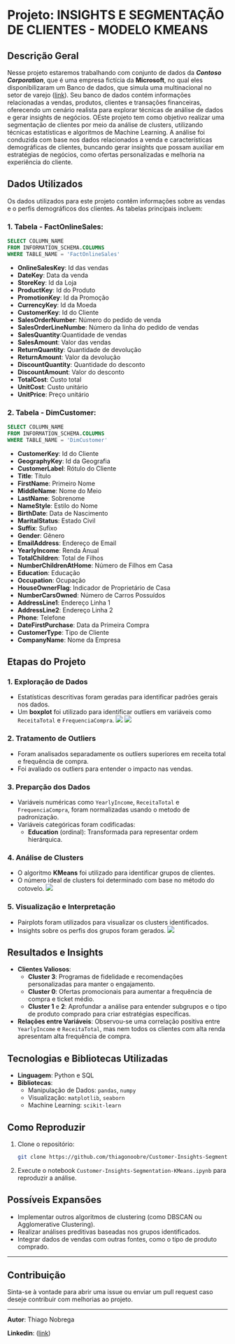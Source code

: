 # Projeto: INSIGHTS E SEGMENTAÇÃO DE CLIENTES - MODELO KMEANS
## Descrição Geral
Nesse projeto estaremos trabalhando com conjunto de dados da ***Contoso Corporation***, que é uma empresa fictícia da **Microsoft**, no qual eles disponibilizaram um Banco de dados, que simula uma multinacional no setor de varejo ([link](https://www.microsoft.com/en-us/download/details.aspx?id=18279)). Seu banco de dados contém informações relacionadas a vendas, produtos, clientes e transações financeiras, oferecendo um cenário realista para explorar técnicas de análise de dados e gerar insights de negócios.
OEste projeto tem como objetivo realizar uma segmentação de clientes por meio da análise de clusters, utilizando técnicas estatísticas e algoritmos de Machine Learning. A análise foi conduzida com base nos dados relacionados a venda e características demográficas de clientes, buncando gerar insights que possam auxiliar em estratégias de negócios, como ofertas personalizadas e melhoria na experiência do cliente.

## Dados Utilizados
Os dados utilizados para este projeto contêm informações sobre as vendas e o perfis demográficos dos clientes. As tabelas principais incluem:

### 1. **Tabela - FactOnlineSales**:
```sql
SELECT COLUMN_NAME
FROM INFORMATION_SCHEMA.COLUMNS
WHERE TABLE_NAME = 'FactOnlineSales'
```
- **OnlineSalesKey**: Id das vendas
- **DateKey**: Data da venda
- **StoreKey**: Id da Loja
- **ProductKey**: Id do Produto
- **PromotionKey**: Id da Promoção
- **CurrencyKey**: Id da Moeda
- **CustomerKey**: Id do Cliente
- **SalesOrderNumber**: Número do pedido de venda
- **SalesOrderLineNumbe**: Número da linha do pedido de vendas
- **SalesQuantity**:Quantidade de vendas
- **SalesAmount**: Valor das vendas
- **ReturnQuantity**: Quantidade de devolução
- **ReturnAmount**: Valor da devolução
- **DiscountQuantity**: Quantidade do desconto
- **DiscountAmount**: Valor do desconto
- **TotalCost**: Custo total
- **UnitCost**: Custo unitário
- **UnitPrice**: Preço unitário

### 2. **Tabela - DimCustomer**:

```sql
SELECT COLUMN_NAME
FROM INFORMATION_SCHEMA.COLUMNS
WHERE TABLE_NAME = 'DimCustomer'
```
- **CustomerKey**: Id do Cliente
- **GeographyKey**: Id da Geografia
- **CustomerLabel**: Rótulo do Cliente
- **Title**: Título
- **FirstName**: Primeiro Nome
- **MiddleName**: Nome do Meio
- **LastName**: Sobrenome
- **NameStyle**: Estilo do Nome
- **BirthDate**: Data de Nascimento
- **MaritalStatus**: Estado Civil
- **Suffix**: Sufixo
- **Gender**: Gênero
- **EmailAddress**: Endereço de Email
- **YearlyIncome**: Renda Anual
- **TotalChildren**: Total de Filhos
- **NumberChildrenAtHome**: Número de Filhos em Casa
- **Education**: Educação
- **Occupation**: Ocupação
- **HouseOwnerFlag**: Indicador de Proprietário de Casa
- **NumberCarsOwned**: Número de Carros Possuídos
- **AddressLine1**: Endereço Linha 1
- **AddressLine2**: Endereço Linha 2
- **Phone**: Telefone
- **DateFirstPurchase**: Data da Primeira Compra
- **CustomerType**: Tipo de Cliente
- **CompanyName**: Nome da Empresa

## Etapas do Projeto

### 1. **Exploração de Dados**
- Estatísticas descritivas foram geradas para identificar padrões gerais nos dados.
- Um **boxplot** foi utilizado para identificar outliers em variáveis como `ReceitaTotal` e `FrequenciaCompra`.
![](https://raw.githubusercontent.com/thiagonoobre/Customer-Insights-Segmentation-KMeans/refs/heads/main/Imagens/OutliersReceita.png)
![](https://raw.githubusercontent.com/thiagonoobre/Customer-Insights-Segmentation-KMeans/refs/heads/main/Imagens/OutliersFrequencia.png)

### 2. **Tratamento de Outliers**
- Foram analisados separadamente os outliers superiores em receita total e frequência de compra.
- Foi avaliado os outliers para entender o impacto nas vendas.

### 3. **Preparção dos Dados**
- Variáveis numéricas como `YearlyIncome`, `ReceitaTotal` e `FrequenciaCompra`, foram normalizadas usando o metodo de padronização.
- Variáveis categóricas foram codificadas:
  - **Education** (ordinal): Transformada para representar ordem hierárquica.

### 4. **Análise de Clusters**
- O algoritmo **KMeans** foi utilizado para identificar grupos de clientes.
- O número ideal de clusters foi determinado com base no método do cotovelo.
![](https://raw.githubusercontent.com/thiagonoobre/Customer-Insights-Segmentation-KMeans/refs/heads/main/Imagens/cotovelo.png)


### 5. **Visualização e Interpretação**
- Pairplots foram utilizados para visualizar os clusters identificados.
- Insights sobre os perfis dos grupos foram gerados.
![](https://raw.githubusercontent.com/thiagonoobre/Customer-Insights-Segmentation-KMeans/refs/heads/main/Imagens/cluster04.png)

## Resultados e Insights
- **Clientes Valiosos**:
  - **Cluster 3**: Programas de fidelidade e recomendações personalizadas para manter o engajamento.
  - **Cluster 0**: Ofertas promocionais para aumentar a frequência de compra e ticket médio.
  - **Cluster 1** e **2**: Aprofundar a análise para entender subgrupos e o  tipo de produto comprado para criar estratégias específicas.
- **Relações entre Variáveis**: Observou-se uma correlação positiva entre `YearlyIncome` e `ReceitaTotal`, mas nem todos os clientes com alta renda apresentam alta frequência de compra.

## Tecnologias e Bibliotecas Utilizadas
- **Linguagem**: Python e SQL 
- **Bibliotecas**:
  - Manipulação de Dados: `pandas`, `numpy`
  - Visualização: `matplotlib`, `seaborn`
  - Machine Learning: `scikit-learn`

## Como Reproduzir
1. Clone o repositório:
   ```bash
   git clone https://github.com/thiagonoobre/Customer-Insights-Segmentation-KMeans.git
   ```
2. Execute o notebook `Customer-Insights-Segmentation-KMeans.ipynb` para reproduzir a análise.

## Possíveis Expansões
- Implementar outros algoritmos de clustering (como DBSCAN ou Agglomerative Clustering).
- Realizar análises preditivas baseadas nos grupos identificados.
- Integrar dados de vendas com outras fontes, como o tipo de produto comprado.

---

## Contribuição
Sinta-se à vontade para abrir uma issue ou enviar um pull request caso deseje contribuir com melhorias ao projeto.

---

**Autor**: Thiago Nobrega 

**Linkedin**: ([link](https://www.linkedin.com/in/thiagosnobrega/))
